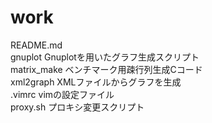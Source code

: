 # work
README.md  
gnuplot Gnuplotを用いたグラフ生成スクリプト  
matrix_make ベンチマーク用疎行列生成Cコード  
xml2graph   XMLファイルからグラフを生成  
.vimrc   vimの設定ファイル  
proxy.sh プロキシ変更スクリプト  
